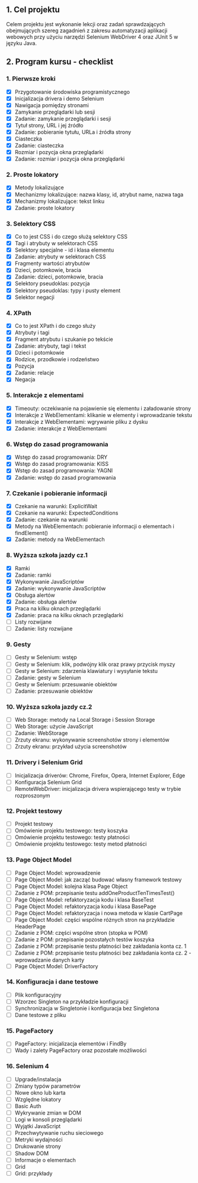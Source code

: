 ## 1.	Cel projektu
Celem projektu jest wykonanie lekcji oraz zadań sprawdzających obejmujących szereg zagadnień z zakresu automatyzacji 
aplikacji webowych przy użyciu narzędzi Selenium WebDriver 4 oraz JUnit 5 w języku Java.
## 2.	Program kursu - checklist
### 1. Pierwsze kroki
- [x] Przygotowanie środowiska programistycznego 
- [x] Inicjalizacja drivera i demo Selenium 
- [x] Nawigacja pomiędzy stronami 
- [x] Zamykanie przeglądarki lub sesji 
- [x] Zadanie: zamykanie przeglądarki i sesji 
- [x] Tytuł strony, URL i jej źródło
- [x] Zadanie: pobieranie tytułu, URLa i źródła strony
- [x] Ciasteczka
- [x] Zadanie: ciasteczka
- [x] Rozmiar i pozycja okna przeglądarki
- [x] Zadanie: rozmiar i pozycja okna przeglądarki
### 2. Proste lokatory
- [x] Metody lokalizujące
- [x] Mechanizmy lokalizujące: nazwa klasy, id, atrybut name, nazwa taga
- [x] Mechanizmy lokalizujące: tekst linku
- [x] Zadanie: proste lokatory
### 3. Selektory CSS
- [x] Co to jest CSS i do czego służą selektory CSS
- [x] Tagi i atrybuty w selektorach CSS
- [x] Selektory specjalne - id i klasa elementu
- [x] Zadanie: atrybuty w selektorach CSS
- [x] Fragmenty wartości atrybutów
- [x] Dzieci, potomkowie, bracia
- [x] Zadanie: dzieci, potomkowie, bracia
- [x] Selektory pseudoklas: pozycja
- [x] Selektory pseudoklas: typy i pusty element
- [x] Selektor negacji
### 4. XPath
- [x] Co to jest XPath i do czego służy
- [x] Atrybuty i tagi
- [x] Fragment atrybutu i szukanie po tekście
- [x] Zadanie: atrybuty, tagi i tekst
- [x] Dzieci i potomkowie
- [x] Rodzice, przodkowie i rodzeństwo
- [x] Pozycja
- [x] Zadanie: relacje
- [x] Negacja
### 5. Interakcje z elementami
- [x] Timeouty: oczekiwanie na pojawienie się elementu i załadowanie strony
- [x] Interakcje z WebElementami: klikanie w elementy i wprowadzanie tekstu
- [x] Interakcje z WebElementami: wgrywanie pliku z dysku
- [x] Zadanie: interakcje z WebElementami
### 6. Wstęp do zasad programowania
- [x] Wstęp do zasad programowania: DRY
- [x] Wstęp do zasad programowania: KISS
- [x] Wstęp do zasad programowania: YAGNI
- [x] Zadanie: wstęp do zasad programowania
### 7. Czekanie i pobieranie informacji
- [x] Czekanie na warunki: ExplicitWait
- [x] Czekanie na warunki: ExpectedConditions
- [x] Zadanie: czekanie na warunki
- [x] Metody na WebElementach: pobieranie informacji o elementach i findElement()
- [x] Zadanie: metody na WebElementach
### 8. Wyższa szkoła jazdy cz.1
- [x] Ramki
- [x] Zadanie: ramki
- [x] Wykonywanie JavaScriptów
- [x] Zadanie: wykonywanie JavaScriptów
- [x] Obsługa alertów
- [x] Zadanie: obsługa alertów
- [x] Praca na kilku oknach przeglądarki
- [x] Zadanie: praca na kilku oknach przeglądarki
- [ ] Listy rozwijane
- [ ] Zadanie: listy rozwijane
### 9. Gesty
- [ ] Gesty w Selenium: wstęp
- [ ] Gesty w Selenium: klik, podwójny klik oraz prawy przycisk myszy
- [ ] Gesty w Selenium: zdarzenia klawiatury i wysyłanie tekstu
- [ ] Zadanie: gesty w Selenium
- [ ] Gesty w Selenium: przesuwanie obiektów
- [ ] Zadanie: przesuwanie obiektów
### 10. Wyższa szkoła jazdy cz.2
- [ ] Web Storage: metody na Local Storage i Session Storage
- [ ] Web Storage: użycie JavaScript
- [ ] Zadanie: WebStorage
- [ ] Zrzuty ekranu: wykonywanie screenshotów strony i elementów
- [ ] Zrzuty ekranu: przykład użycia screenshotów
### 11. Drivery i Selenium Grid
- [ ] Inicjalizacja driverów: Chrome, Firefox, Opera, Internet Explorer, Edge
- [ ] Konfiguracja Selenium Grid
- [ ] RemoteWebDriver: inicjalizacja drivera wspierającego testy w trybie rozproszonym
### 12. Projekt testowy
- [ ] Projekt testowy
- [ ] Omówienie projektu testowego: testy koszyka
- [ ] Omówienie projektu testowego: testy płatności
- [ ] Omówienie projektu testowego: testy metod płatności
### 13. Page Object Model
- [ ] Page Object Model: wprowadzenie
- [ ] Page Object Model: jak zacząć budować własny framework testowy
- [ ] Page Object Model: kolejna klasa Page Object
- [ ] Zadanie z POM: przepisanie testu addOneProductTenTimesTest()
- [ ] Page Object Model: refaktoryzacja kodu i klasa BaseTest
- [ ] Page Object Model: refaktoryzacja kodu i klasa BasePage
- [ ] Page Object Model: refaktoryzacja i nowa metoda w klasie CartPage
- [ ] Page Object Model: części wspólne różnych stron na przykładzie HeaderPage
- [ ] Zadanie z POM: części wspólne stron (stopka w POM)
- [ ] Zadanie z POM: przepisanie pozostałych testów koszyka
- [ ] Zadanie z POM: przepisanie testu płatności bez zakładania konta cz. 1
- [ ] Zadanie z POM: przepisanie testu płatności bez zakładania konta cz. 2 - wprowadzanie danych karty
- [ ] Page Object Model: DriverFactory
### 14. Konfiguracja i dane testowe
- [ ] Plik konfiguracyjny
- [ ] Wzorzec Singleton na przykładzie konfiguracji
- [ ] Synchronizacja w Singletonie i konfiguracja bez Singletona
- [ ] Dane testowe z pliku
### 15. PageFactory
- [ ] PageFactory: inicjalizacja elementów i FindBy
- [ ] Wady i zalety PageFactory oraz pozostałe możliwości
### 16. Selenium 4
- [ ] Upgrade/instalacja
- [ ] Zmiany typów parametrów
- [ ] Nowe okno lub karta
- [ ] Względne lokatory
- [ ] Basic Auth
- [ ] Wykrywanie zmian w DOM
- [ ] Logi w konsoli przeglądarki
- [ ] Wyjątki JavaScript
- [ ] Przechwytywanie ruchu sieciowego
- [ ] Metryki wydajności
- [ ] Drukowanie strony
- [ ] Shadow DOM
- [ ] Informacje o elementach
- [ ] Grid
- [ ] Grid: przykłady

